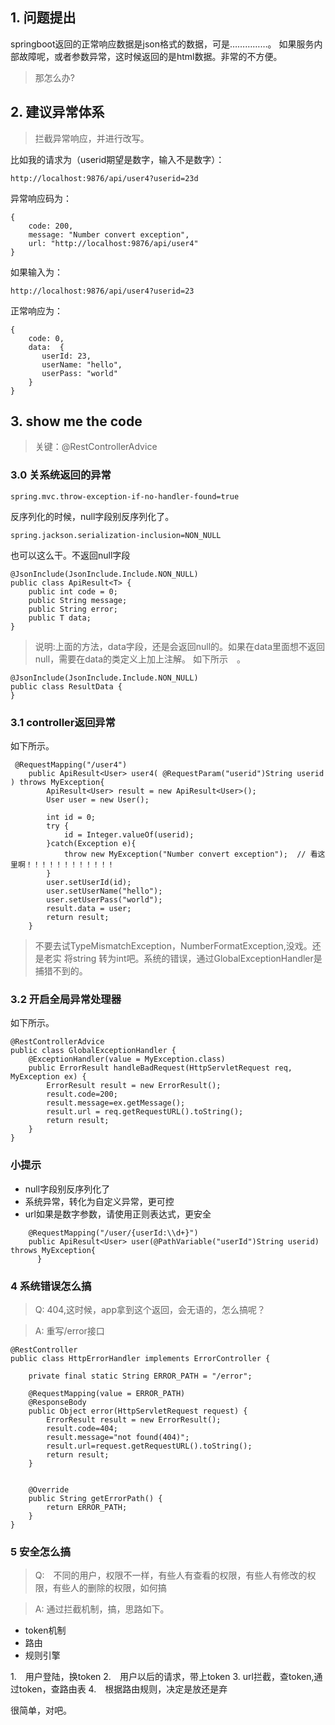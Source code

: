 ## 1. 问题提出
springboot返回的正常响应数据是json格式的数据，可是……………。
如果服务内部故障呢，或者参数异常，这时候返回的是html数据。非常的不方便。

> 那怎么办?

## 2. 建议异常体系
> 拦截异常响应，并进行改写。

比如我的请求为（userid期望是数字，输入不是数字）：

```
http://localhost:9876/api/user4?userid=23d
```

异常响应码为：

```
{
    code: 200,
    message: "Number convert exception",
    url: "http://localhost:9876/api/user4"
}
```

如果输入为：

```
http://localhost:9876/api/user4?userid=23
```
正常响应为：
```
{
    code: 0,
    data:  {
       userId: 23,
       userName: "hello",
       userPass: "world"
    }
}
```

## 3. show me the code

> 关键：@RestControllerAdvice

### 3.0 关系统返回的异常

```
spring.mvc.throw-exception-if-no-handler-found=true
```

反序列化的时候，null字段别反序列化了。
```
spring.jackson.serialization-inclusion=NON_NULL
```
也可以这么干。不返回null字段
```
@JsonInclude(JsonInclude.Include.NON_NULL)
public class ApiResult<T> {
    public int code = 0;
    public String message;
    public String error;
    public T data;
}
```

> 说明:上面的方法，data字段，还是会返回null的。如果在data里面想不返回null，需要在data的类定义上加上注解。
如下所示　。

```$xslt
@JsonInclude(JsonInclude.Include.NON_NULL)
public class ResultData {
}
```


### 3.1 controller返回异常
如下所示。


```
 @RequestMapping("/user4")
    public ApiResult<User> user4( @RequestParam("userid")String userid ) throws MyException{
        ApiResult<User> result = new ApiResult<User>();
        User user = new User();

        int id = 0;
        try {
            id = Integer.valueOf(userid);
        }catch(Exception e){
            throw new MyException("Number convert exception");  // 看这里啊！！！！！！！！！！！！
        }
        user.setUserId(id);
        user.setUserName("hello");
        user.setUserPass("world");
        result.data = user;
        return result;
    }
```

> 不要去试TypeMismatchException，NumberFormatException,没戏。还是老实
将string 转为int吧。系统的错误，通过GlobalExceptionHandler是捕猎不到的。

### 3.2 开启全局异常处理器
如下所示。
```
@RestControllerAdvice
public class GlobalExceptionHandler {
    @ExceptionHandler(value = MyException.class)
    public ErrorResult handleBadRequest(HttpServletRequest req, MyException ex) {
        ErrorResult result = new ErrorResult();
        result.code=200;
        result.message=ex.getMessage();
        result.url = req.getRequestURL().toString();
        return result;
    }
}
```

### 小提示
- null字段别反序列化了
- 系统异常，转化为自定义异常，更可控
- url如果是数字参数，请使用正则表达式，更安全

>
```
    @RequestMapping("/user/{userId:\\d+}")
    public ApiResult<User> user(@PathVariable("userId")String userid) throws MyException{
      }
```

### 4 系统错误怎么搞
> Q: 404,这时候，app拿到这个返回，会无语的，怎么搞呢？


> A: 重写/error接口
```$xslt
@RestController
public class HttpErrorHandler implements ErrorController {

    private final static String ERROR_PATH = "/error";

    @RequestMapping(value = ERROR_PATH)
    @ResponseBody
    public Object error(HttpServletRequest request) {
        ErrorResult result = new ErrorResult();
        result.code=404;
        result.message="not found(404)";
        result.url=request.getRequestURL().toString();
        return result;
    }


    @Override
    public String getErrorPath() {
        return ERROR_PATH;
    }
}
```

### 5 安全怎么搞
> Q:　不同的用户，权限不一样，有些人有查看的权限，有些人有修改的权限，有些人的删除的权限，如何搞

> A: 通过拦截机制，搞，思路如下。

* token机制
* 路由
* 规则引擎

1.　用户登陆，换token
2.　用户以后的请求，带上token
3.  url拦截，查token,通过token，查路由表
4.　根据路由规则，决定是放还是弃

很简单，对吧。
